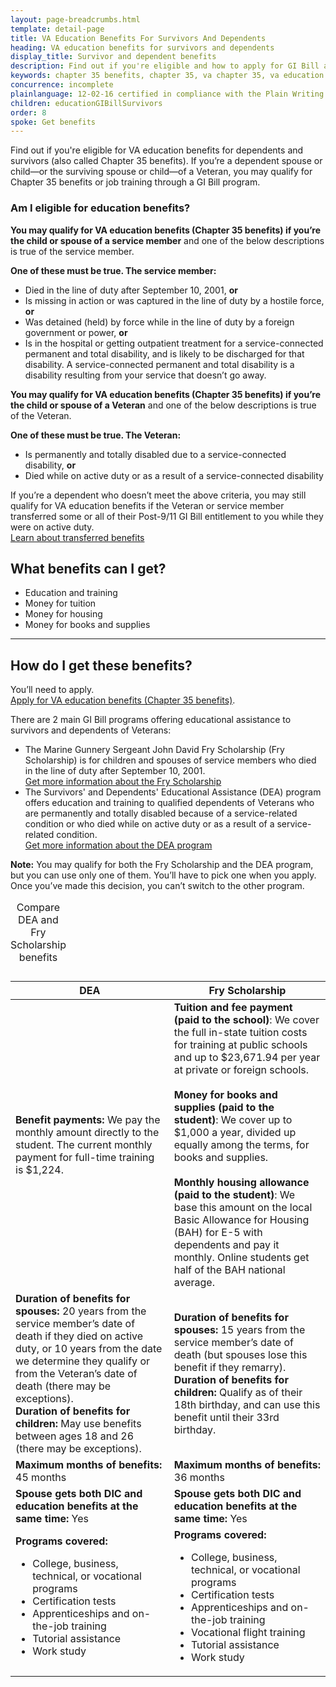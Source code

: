 ```yaml
---
layout: page-breadcrumbs.html
template: detail-page
title: VA Education Benefits For Survivors And Dependents
heading: VA education benefits for survivors and dependents
display_title: Survivor and dependent benefits
description: Find out if you're eligible and how to apply for GI Bill and other VA education benefits for dependents and survivors. You can also compare the benefits offered through the Survivors' and Dependents' Educational Assistance (DEA) program and the Fry Scholarship.
keywords: chapter 35 benefits, chapter 35, va chapter 35, va education benefits for dependents, gi bill for dependents
concurrence: incomplete
plainlanguage: 12-02-16 certified in compliance with the Plain Writing Act
children: educationGIBillSurvivors
order: 8
spoke: Get benefits
---
```


<div class="va-introtext">

Find out if you're eligible for VA education benefits for dependents and survivors (also called Chapter 35 benefits). If you’re a dependent spouse or child—or the surviving spouse or child—of a Veteran, you may qualify for Chapter 35 benefits or job training through a GI Bill program.

</div>


<div class="feature" markdown="1">

### Am I eligible for education benefits?

**You may qualify for VA education benefits (Chapter 35 benefits) if you’re the child or spouse of a service member** and one of the below descriptions is true of the service member.

**One of these must be true. The service member:**

- Died in the line of duty after September 10, 2001, **or**
- Is missing in action or was captured in the line of duty by a hostile force, **or**
-	Was detained (held) by force while in the line of duty by a foreign government or power, **or**
-	Is in the hospital or getting outpatient treatment for a service-connected permanent and total disability, and is likely to be discharged for that disability. A service-connected permanent and total disability is a disability resulting from your service that doesn’t go away.

**You may qualify for VA education benefits (Chapter 35 benefits) if you’re the child or spouse of a Veteran** and one of the below descriptions is true of the Veteran.

**One of these must be true. The Veteran:**
- Is permanently and totally disabled due to a service-connected disability, **or**
-	Died while on active duty or as a result of a service-connected disability

If you’re a dependent who doesn’t meet the above criteria, you may still qualify for VA education benefits if the Veteran or service member transferred some or all of their Post-9/11 GI Bill entitlement to you while they were on active duty. <br>
[Learn about transferred benefits](/education/transfer-post-9-11-gi-bill-benefits/)

</div>

## What benefits can I get?

- Education and training
- Money for tuition
- Money for housing
- Money for books and supplies

--------

## How do I get these benefits?

You’ll need to apply. <br>
[Apply for VA education benefits (Chapter 35 benefits)](/education/how-to-apply/).

There are 2 main GI Bill programs offering educational assistance to survivors and dependents of Veterans:

- The Marine Gunnery Sergeant John David Fry Scholarship (Fry Scholarship) is for children and spouses of service members who died in the line of duty after September 10, 2001. <br>
[Get more information about the Fry Scholarship](/education/survivor-dependent-benefits/fry-scholarship/)
- The Survivors' and Dependents' Educational Assistance (DEA) program offers education and training to qualified dependents of Veterans who are permanently and totally disabled because of a service-related condition or who died while on active duty or as a result of a service-related condition. <br>
[Get more information about the DEA program](/education/survivor-dependent-benefits/dependents-education-assistance/)

**Note:** You may qualify for both the Fry Scholarship and the DEA program, but you can use only one of them. You’ll have to pick one when you apply. Once you’ve made this decision, you can’t switch to the other program.


<div class="va-table-overflow">
<table class="va-table-explanatory">
<caption>Compare DEA and Fry Scholarship benefits</caption>
  
| DEA | Fry Scholarship |
|---|---|
| **Benefit payments:** We pay the monthly amount directly to the student. The current monthly payment for full-time training is $1,224. | **Tuition and fee payment (paid to the school)**: We cover the full in-state tuition costs for training at public schools and up to $23,671.94 per year at private or foreign schools.<br /><br /> **Money for books and supplies (paid to the student)**: We cover up to $1,000 a year, divided up equally among the terms, for books and supplies.<br /><br /> **Monthly housing allowance (paid to the student)**: We base this amount on the local Basic Allowance for Housing (BAH) for E-5 with dependents and pay it monthly. Online students get half of the BAH national average.</li> |
| **Duration of benefits for spouses:** 20 years from the service member’s date of death if they died on active duty, or 10 years from the date we determine they qualify or from the Veteran’s date of death (there may be exceptions). <br> **Duration of benefits for children:** May use benefits between ages 18 and 26 (there may be exceptions). | **Duration of benefits for spouses:** 15 years from the service member’s date of death (but spouses lose this benefit if they remarry). <br> **Duration of benefits for children:** Qualify as of their 18th birthday, and can use this benefit until their 33rd birthday. |
| **Maximum months of benefits:** 45 months | **Maximum months of benefits:** 36 months |
| **Spouse gets both DIC and education benefits at the same time:** Yes | **Spouse gets both DIC and education benefits at the same time:** Yes |
| **Programs covered:** <ul><li>College, business, technical, or vocational programs</li><li>Certification tests</li><li>Apprenticeships and on-the-job training</li><li>Tutorial assistance</li><li>Work study</ul> | **Programs covered:** <ul><li>College, business, technical, or vocational programs</li><li>Certification tests</li><li>Apprenticeships and on-the-job training</li><li>Vocational flight training</li><li>Tutorial assistance</li><li>Work study</li></ul> |

